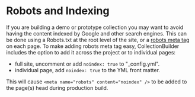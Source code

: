 # Robots and Indexing

If you are building a demo or prototype collection you may want to avoid having the content indexed by Google and other search engines. 
This can be done using a Robots.txt at the root level of the site, or a [robots meta tag](https://developers.google.com/search/reference/robots_meta_tag) on each page. 
To make adding robots meta tag easy, CollectionBuilder includes the option to add it across the project or to individual pages:

- full site, uncomment or add `noindex: true` to "_config.yml". 
- individual page, add `noindex: true` to the YML front matter.

This will cause `<meta name="robots" content="noindex" />` to be added to the page(s) head during production build. 

